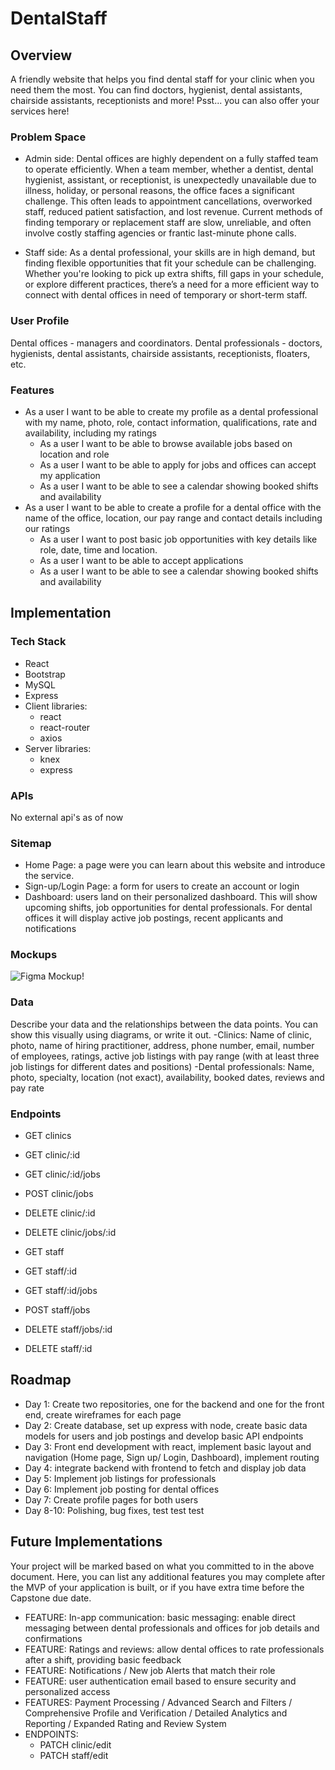 # DentalStaff

## Overview

A friendly website that helps you find dental staff for your clinic when you need them the most. You can find doctors, hygienist, dental assistants, chairside assistants, receptionists and more! Psst... you can also offer your services here!

### Problem Space

- Admin side: Dental offices are highly dependent on a fully staffed team to operate efficiently. When a team member, whether a dentist, dental hygienist, assistant, or receptionist, is unexpectedly unavailable due to illness, holiday, or personal reasons, the office faces a significant challenge. This often leads to appointment cancellations, overworked staff, reduced patient satisfaction, and lost revenue. Current methods of finding temporary or replacement staff are slow, unreliable, and often involve costly staffing agencies or frantic last-minute phone calls.

- Staff side: As a dental professional, your skills are in high demand, but finding flexible opportunities that fit your schedule can be challenging. Whether you're looking to pick up extra shifts, fill gaps in your schedule, or explore different practices, there’s a need for a more efficient way to connect with dental offices in need of temporary or short-term staff.

### User Profile

Dental offices - managers and coordinators. Dental professionals - doctors, hygienists, dental assistants, chairside assistants, receptionists, floaters, etc.

### Features
- As a user I want to be able to create my profile as a dental professional with my name, photo, role, contact information, qualifications, rate and availability, including my ratings
    - As a user I want to be able to browse available jobs based on location and role
    - As a user I want to be able to apply for jobs and offices can accept my application
    - As a user I want to be able to see a calendar showing booked shifts and availability
- As a user I want to be able to create a profile for a dental office with the name of the office, location, our pay range and contact details including our ratings
    - As a user I want to post basic job opportunities with key details like role, date, time and location.
    - As a user I want to be able to accept applications
    - As a user I want to be able to see a calendar showing booked shifts and availability 


## Implementation

### Tech Stack
- React
- Bootstrap
- MySQL
- Express
- Client libraries: 
    - react
    - react-router
    - axios
- Server libraries:
    - knex
    - express

### APIs

No external api's as of now

### Sitemap

- Home Page: a page were you can learn about this website and introduce the service.
- Sign-up/Login Page: a form for users to create an account or login
- Dashboard: users land on their personalized dashboard. This will show upcoming shifts, job opportunities for dental professionals. For dental offices it will display active job postings, recent applicants and notifications

### Mockups

![Figma Mockup!](DentaShift.png)

### Data

Describe your data and the relationships between the data points. You can show this visually using diagrams, or write it out. 
-Clinics: Name of clinic, photo, name of hiring practitioner, address, phone number, email, number of employees, ratings, active job listings with pay range (with at least three job listings for different dates and positions)
-Dental professionals: Name, photo, specialty, location (not exact), availability, booked dates, reviews and pay rate

### Endpoints

- GET clinics
- GET clinic/:id
- GET clinic/:id/jobs
- POST clinic/jobs
- DELETE clinic/:id 
- DELETE clinic/jobs/:id

- GET staff
- GET staff/:id 
- GET staff/:id/jobs
- POST staff/jobs
- DELETE staff/jobs/:id
- DELETE staff/:id 


## Roadmap

- Day 1: Create two repositories, one for the backend and one for the front end, create wireframes for each page
- Day 2: Create database, set up express with node, create basic data models for users and job postings and develop basic API endpoints
- Day 3: Front end development with react, implement basic layout and navigation (Home page, Sign up/ Login, Dashboard), implement routing
- Day 4: integrate backend with frontend to fetch and display job data
- Day 5: Implement job listings for professionals
- Day 6: Implement job posting for dental offices
- Day 7: Create profile pages for both users
- Day 8-10: Polishing, bug fixes, test test test


## Future Implementations
Your project will be marked based on what you committed to in the above document. Here, you can list any additional features you may complete after the MVP of your application is built, or if you have extra time before the Capstone due date.
- FEATURE: In-app communication: basic messaging: enable direct messaging between dental professionals and offices for job details and confirmations
- FEATURE: Ratings and reviews: allow dental offices to rate professionals after a shift, providing basic feedback
- FEATURE: Notifications / New job Alerts that match their role
- FEATURE: user authentication email based to ensure security and personalized access
- FEATURES: Payment Processing / Advanced Search and Filters / Comprehensive Profile and Verification / Detailed Analytics and Reporting / Expanded Rating and Review System
- ENDPOINTS:
  - PATCH clinic/edit
  - PATCH staff/edit 

